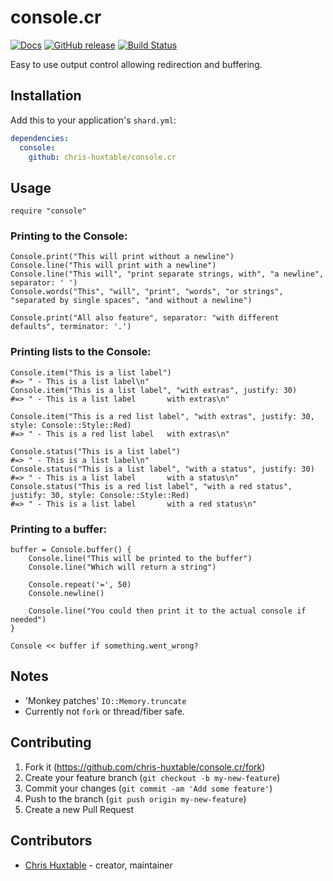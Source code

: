 # console.cr
[![Docs](https://img.shields.io/badge/docs-available-brightgreen.svg)](https://chris-huxtable.github.io/console.cr/)
[![GitHub release](https://img.shields.io/github/release/chris-huxtable/console.cr.svg)](https://github.com/chris-huxtable/console.cr/releases)
[![Build Status](https://travis-ci.org/chris-huxtable/console.cr.svg?branch=master)](https://travis-ci.org/chris-huxtable/console.cr)

Easy to use output control allowing redirection and buffering.


## Installation

Add this to your application's `shard.yml`:

```yaml
dependencies:
  console:
    github: chris-huxtable/console.cr
```


## Usage

```crystal
require "console"
```

### Printing to the Console:

```crystal
Console.print("This will print without a newline")
Console.line("This will print with a newline")
Console.line("This will", "print separate strings, with", "a newline", separator: ' ')
Console.words("This", "will", "print", "words", "or strings", "separated by single spaces", "and without a newline")

Console.print("All also feature", separator: "with different defaults", terminator: '.')
```

### Printing lists to the Console:

```crystal
Console.item("This is a list label")
#=> " - This is a list label\n"
Console.item("This is a list label", "with extras", justify: 30)
#=> " - This is a list label       with extras\n"

Console.item("This is a red list label", "with extras", justify: 30, style: Console::Style::Red)
#=> " - This is a red list label   with extras\n"

Console.status("This is a list label")
#=> " - This is a list label\n"
Console.status("This is a list label", "with a status", justify: 30)
#=> " - This is a list label       with a status\n"
Console.status("This is a red list label", "with a red status", justify: 30, style: Console::Style::Red)
#=> " - This is a list label       with a red status\n"
```

### Printing to a buffer:

```crystal
buffer = Console.buffer() {
	Console.line("This will be printed to the buffer")
	Console.line("Which will return a string")

	Console.repeat('=', 50)
	Console.newline()

	Console.line("You could then print it to the actual console if needed")
}

Console << buffer if something.went_wrong?
```


## Notes

- 'Monkey patches' `IO::Memory.truncate`
- Currently not `fork` or thread/fiber safe.


## Contributing

1. Fork it (<https://github.com/chris-huxtable/console.cr/fork>)
2. Create your feature branch (`git checkout -b my-new-feature`)
3. Commit your changes (`git commit -am 'Add some feature'`)
4. Push to the branch (`git push origin my-new-feature`)
5. Create a new Pull Request


## Contributors

- [Chris Huxtable](https://github.com/chris-huxtable) - creator, maintainer
